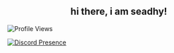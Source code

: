 <h2 align="center">hi there, i am seadhy!</h2>

![Profile Views](https://komarev.com/ghpvc/?username=seadhy)

[![Discord Presence](https://lanyard-profile-readme.vercel.app/api/858904514286583808)](https://discord.com/users/858904514286583808)

